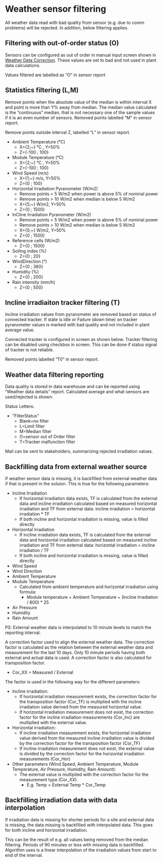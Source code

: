 # Weather sensor filtering

All weather data read with bad quality from sensor (e.g. due to comm problems) will be rejected. In addition, below filtering applies.

##	Filtering with out-of-order status (O)
Sensors can be configured as out of order in manual input screen shown in [Weather Data Correction](../../../User%20Interfaces/Manual%20Data%20Registration/Weather%20Data%20Correction/Weather%20Data%20Correction.md). These values are set to bad and not used in plant data calculations.

Values filtered are labelled as “O” in sensor report

## Statistics filtering (L,M)
Remove points when the absolute value of the median is within interval X and point is more than Y% away from median. The median value calculated is the “continuous” median, that is not necessary one of the sample values if it is an even number of sensors. Removed points labelled “M” in sensor report.

Remove points outside interval Z, labelled “L” in sensor report.
- Ambient Temperature (°C)
    - X={2;~} °C , Y=50%
    - Z={-100 ; 100}
- Module Temperature  (°C)
    - X={2;~} °C , Y=50%
    - Z={-100 ; 100}
- Wind Speed (m/s)
    - X={1;~}  m/s, Y=50%
    - Z={0 ; 100}
- Horizontal Irradiation Pyranometer (W/m2)
    - Remove points < 5 W/m2 when power is above 5% of nominal power
    - Remove points > 10 W/m2 when median is below 5 W/m2
    - X={5;~}  W/m2, Y=50%
    - Z={0 ; 1500}
- InCline Irradiation Pyranometer (W/m2)
    - Remove points < 5 W/m2 when power is above 5% of nominal power
    - Remove points > 10 W/m2 when median is below 5 W/m2
    - X={5;~}  W/m2, Y=50%
    - Z={0 ; 1500}
- Reference cells  (W/m2)
    - Z={0 ; 1500}
- Soiling index (%)
    - Z={0 ; 20}
- WindDirection (°)
    - Z={0 ; 360}
- Humidity (%)
    - Z={0 ; 200}
- Rain intensity (mm/h)
    - Z={0 ; 500}

##	Incline irradiaiton tracker filtering (T)
Incline irradiation values from pyranometer are removed based on status of connected tracker. If state is Idle or Failure (down time) on tracker pyranometer values is marked with bad quality and not included in plant average value. 

Connected tracker is configured in screen as shown below. Tracker filtering can be disabled using checkbox in screen. This can be done if status signal of tracker is not reliable.

Removed points labelled “T0” in sensor report.

##	Weather data filtering reporting 
Data quality is stored in data warehouse and can be reported using “Weather data details” report.
Calculated average and what sensors are used/rejected is shown:

Status Letters:
- "FilterStatus"
    - Blank=no filter
    - L=Limit filter
    - M=Median filter
    - O=sensor out of Order filter
    - T=Tracker malfunction filter

Mail can be sent to stakeholders, summarizing rejected irradiation values.

##	Backfilling data from external weather source
If weather sensor data is missing, it is backfilled from external weather data if that is present in the soluion. This is true for the following parameters:

- Incline Irradiation
    - If horizontal irradiation data exists, TF is calculated from the external data and incline irradiation calculated based on measured horizontal irradiation and TF from external data: incline irradiation = horizontal irradiation * TF
    - If both incline and horizontal irradiation is missing, value is filled directly
- Horizontal Irradiation
    - If incline irradiation data exists, TF is calculated from the external data and horizontal irradiation calculated based on measured incline irradiation and TF from external data: horizontal irradiation = incline irradiation / TF
    - If both incline and horizontal irradiation is missing, value is filled directly
- Wind Speed
- Wind Direction
- Ambient Temperature
- Module Temperature
    - Calculated from ambient temperature and horizontal irradiation using formula: 
        - Module temperature = Ambient Temperature + (Incline Irradiation / 800) * 25
- Air Pressure
- Humidity
- Rain Amount

PS: External weather data is interpolated to 10 minute levels to match the reporting interval.

A correction factor used to align the external weather data. The correction factor is calculated as the relation between the external weather data and measurement for the last 10 days. Only 10 minute periods having both external and actual data is used.
A correction factor is also calculated for transposition factor.
- Cor_XX = Measured / External

The factor is used in the following way for the different parameters:
- Incline irradiation:
    - If horizontal irradiation measurement exists, the correction factor for the transposition factor (Cor_TF) is multiplied with the incline irradiation value derived from the measured horizontal value.
    - If horizontal irradiation measurement does not exist, the correction factor for the incline irradiation measurements (Cor_Inc) are multiplied with the external value. 
- Horizontal irradiation:
    - If incline irradiation measurement exists, the horizontal irradiation value derived from the measured incline irradiation value is divided by the correction factor for the transposition factor (Cor_TF)
    - If incline irradiation measurement does not exist, the external value is divided by the correction factor for the horizontal irradiation measurements (Cor_Hor)
- Other parameters (Wind Speed, Ambient Temperature, Module Temperature, Air Pressure, Humidity, Rain Amount):
    - The external value is multiplied with the correction factor for the measurement type (Cor_XX). 
        - E.g. Temp = External Temp * Cor_Temp

##	Backfilling irradiation data with data interpolation
If irradiation data is missing for shorter periods for a site and external data is missing, the data missing is backfilled with interpolated data. This goes for both incline and horizontal irradiation.

This can be the result of e.g. all values being removed from the median filtering.
Periods of 90 minutes or less with missing data is backfilled.
Algorithm uses is a linear interpolation of the irradiation values from start to end of the interval.
